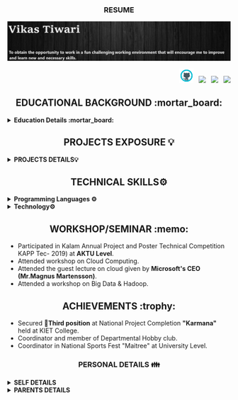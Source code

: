 ### <div align="center"> RESUME </div>
<img  src="https://github.com/VikasTiwari12/Resume/blob/main/16516.jpg">
<p align='right'>
<a href="https://github.com/VikasTiwari12"><img height="33" src="https://github.com/VikasTiwari12/Resume/blob/main/icons8-github-60.png"></a>&nbsp;&nbsp;
<a href="https://twitter.com/_waylonwal"><img height="30" src="https://github.com/WaylonWalker/WaylonWalker/blob/main/icon/twitter.png?raw=true"></a>&nbsp;&nbsp;
<a href="https://www.instagram.com/i_vikastiwari/"><img height="30" src="https://github.com/WaylonWalker/WaylonWalker/blob/main/icon/instagram.jpg?raw=true"></a>&nbsp;&nbsp;
<a href="https://www.linkedin.com/in/waylonwalker/"><img height="30" src="https://github.com/WaylonWalker/WaylonWalker/blob/main/icon/linkedin.png?raw=true"></a>
</p>
<h2 align="center">  EDUCATIONAL BACKGROUND :mortar_board: </h2>
<details close="close">
  
<summary><b>Education Details :mortar_board:</b></summary>  
    <br/>  
    
| ** ***Degree/Qualification*** ** | ** ***Institute/School*** ** | ** ***Aggregate*** ** | ** ***Session*** ** |
| :------: | :------: | :------: | :------: |
| Master of Computer Applications (MCA) | KIET Group of Institutions,Ghaziabad | 66.67 % | 2018-2021 |
| Bachelor of Computer Applications (BCA) | GLA University, Mathura | 6.10 CGPA | 2015-2018 |  
| Intermediate | GOPIRAM PALIWAL INTER COLLEGE, ALIGARH | 52.60 % | 2015|  
| High School | KAMLA UCHATTAR M. V. ALIGARH | 58.50 % | 2012|

</details> 

<h2 align="center">  PROJECTS EXPOSURE 💡 </h2>

<details close="close">
  <summary><b> PROJECTS DETAILS💡 </b></summary>
     <br/>
<table>
  <tr>
    <th><i>**Project Name**</i></th>
    <th><i>**Technology**</i></th>
    <th><i>**Staring Date**</i></th>
    <th><i>**Ending Date**</i></th>
    <th><i>**Mambers**</i></th>
    <th><i>**Link**</i></th>
  </tr>
  <tr>
    <td>Department Student Portal</td>
    <td>HTML & CSS WordPress CMS</td>
    <td>01/2018</td>
    <td>05/2018</td>
    <td>Indivisual</td>
    <td><a href="https://www.tutorialspoint.com/cprogramming/index.htm#:~:text=C%20programming%20is%20a%20general,most%20widely%20used%20computer%20language/"><img align = "center" src ="https://github.com/VikasTiwari12/Resume/blob/main/ezgif.com-gif-maker%20(4).gif" height="25" width="70" /></a></td>
  </tr>
  <tr>
    <td>Fire Fighting Robo</td>
    <td>IOT, C</td>
    <td>01/2019</td>
    <td>03/2019</td>
    <td>3</td>
    <td><a href="https://www.tutorialspoint.com/cprogramming/index.htm#:~:text=C%20programming%20is%20a%20general,most%20widely%20used%20computer%20language/"><img align = "center" src ="https://github.com/VikasTiwari12/Resume/blob/main/ezgif.com-gif-maker%20(4).gif" height="25" width="70" /></a></td>
  </tr>
  <tr>
    <td>Infinite Runner 3D</td>
    <td>Unity, Maya, C#</td>
    <td>06/2020</td>
    <td>12/2020</td>
    <td>Indivisual</td>
    <td><a href="https://www.tutorialspoint.com/cprogramming/index.htm#:~:text=C%20programming%20is%20a%20general,most%20widely%20used%20computer%20language/"><img align = "center" src ="https://github.com/VikasTiwari12/Resume/blob/main/ezgif.com-gif-maker%20(4).gif" height="25" width="70" /></a></td>
  </tr>
 
</table>

</details>


<h2 align="center"> TECHNICAL SKILLS⚙️ </h2>
<details close="close">
 <summary> <b>Programming Languages ⚙️ </b></summary>
  <br/>

<p align = "center">
 <a href="https://www.tutorialspoint.com/cprogramming/index.htm#:~:text=C%20programming%20is%20a%20general,most%20widely%20used%20computer%20language/"><img align = "center" src ="https://github.com/VikasTiwari12/Resume/blob/main/c-programming.png" height="70" width="70" /></a>
&nbsp;	&nbsp;	&nbsp;<a href="https://www.w3schools.com/html/" target="_blank" ><img align = "center" src ="https://github.com/VikasTiwari12/Resume/blob/main/pngaaa.com-4179044.png" height="70" width="70" /></a>
&nbsp;	&nbsp; 	&nbsp;<a href="https://www.w3schools.com/css/default.asp" target="_blank" ><img align = "center"  src = "https://github.com/VikasTiwari12/Resume/blob/main/img_4048.png" height="70" width="70" /></a>
&nbsp;	&nbsp;<a href="https://www.tutorialspoint.com/java/index.htm" target="_blank" ><img align = "center" src ="https://github.com/VikasTiwari12/Resume/blob/main/java-eps-vector-logo.png" height="70" width="90" /></a>
&nbsp;<a href="https://www.markdownguide.org/" target="_blank" ><img align = "center" src ="https://github.com/VikasTiwari12/Resume/blob/main/432547040_1280x720.jpg" height="70" width="90" /></a>  
</p>

</details>

<details close="close">
<summary> <b> Technology⚙️ </b></summary>
  </br>
<p align = "center">
<a href="https://www.javatpoint.com/iot-internet-of-things" target="_blank"><img align = "center" src ="https://github.com/VikasTiwari12/Resume/blob/main/334e063ae9f247704b37549b4b0f47d1.png" height="80" width="120" /></a>
&nbsp;<a href="https://github.com/VikasTiwari12/bio"><img align = "center" src="https://github.com/VikasTiwari12/Resume/blob/main/unity-masterbrand-black.png" height="95" width="130" /></a>
  </p>
  
</details>

<h2 align="center"> WORKSHOP/SEMINAR :memo: </h2>

 
- Participated in Kalam Annual Project and Poster Technical Competition KAPP Tec- 2019) at **AKTU Level**.  
- Attended workshop on Cloud Computing.  
- Attended the guest lecture on cloud given by **Microsoft's CEO (Mr.Magnus Martensson)**.    
- Attended a workshop on Big Data & Hadoop.     
 

<h2 align="center"> ACHIEVEMENTS :trophy: </h2>

- Secured 🥉**Third position** at National Project Completion **"Karmana"** held at KIET College.
- Coordinator and member of Departmental Hobby club.
- Coordinator in National Sports Fest "Maitree" at University Level.

<h3 align="center">  PERSONAL DETAILS 👪 </h3>
<details close="close">
  
<summary><b> SELF DETAILS </b></summary>

- **Name**:- &nbsp;Vikas Tiwari  
- **(DOB)**:-&nbsp; 30/11/1996  
- **Blood Group**:-&nbsp; B ***+ve***  
- **Contact No**☎️:-&nbsp; 7830859005  
- **Permanent Address**🏠:-&nbsp; House no:- 8/239 Raghuveerpuri gali no:-1,Aligarh  
- **Correspondence Address**🏠:-&nbsp; same as permanent  
</details>

<details close="close">
  
<summary><b> PARENTS DETAILS  </b></summary>

<p align="center"><b><i> **FATHER DETAILS** </i></b></p>

- **Father Name:-**&nbsp; **Mr.** Anil Tiwari   
- **(DOB):-**&nbsp;  DD/MM/YYYY  
- **Blood Group:-**&nbsp;  B ***+ve***      
- **Contact No☎️:-**&nbsp;  **********     
- **Permanent Address🏠:-**&nbsp; House no:- 8/239 Raghuveerpuri gali no:-1,Aligarh    
- **Correspondence Address🏠:-**&nbsp; same as permanent 

<p align="center"><b><i>**MOTHER DETAILS**</i></b></p>

- **Mother Name:-**&nbsp;  **Mrs.** Radha Tiwari 
- **(DOB):-**&nbsp;  DD/MM/YYYY  
- **Blood Group:-**&nbsp;  B ***+ve***   
- **Contact No☎️:-**&nbsp;  *********    
- **Permanent Address🏠:-**&nbsp;  House No:-8/239 Raghuveerpuri gali no:-1,Aligarh  
- **Correspondence Address🏠:-**&nbsp; same as permanent  
</details>






